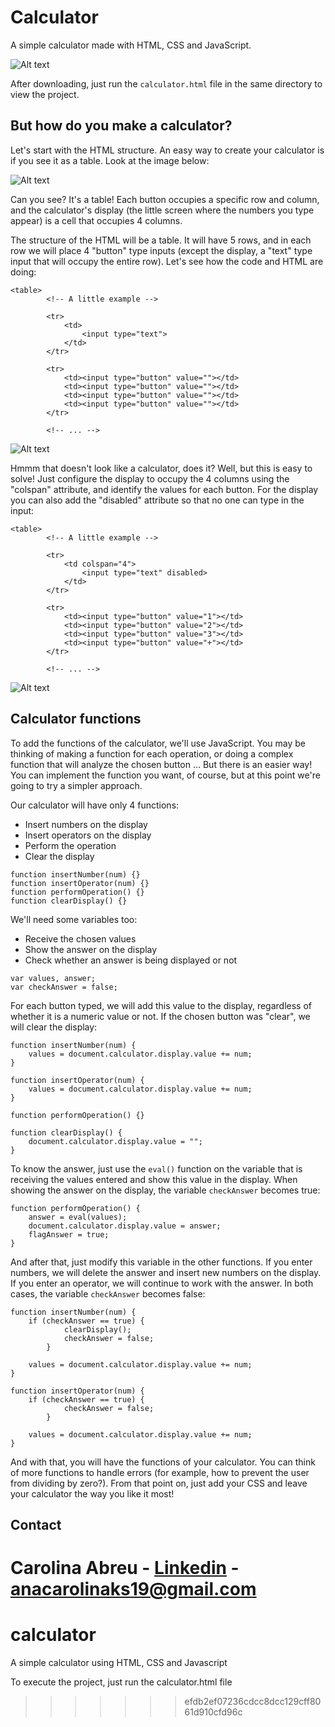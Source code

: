 # Calculator
A simple calculator made with HTML, CSS and JavaScript.

![Alt text](./images/calculator.png?raw=true "Title")

After downloading, just run the `calculator.html` file in the same directory to view the project.

## But how do you make a calculator?

Let's start with the HTML structure. An easy way to create your calculator is if you see it as a table. Look at the image below:

![Alt text](./images/a-calculator.png?raw=true "Title")

Can you see? It's a table! Each button occupies a specific row and column, and the calculator's display (the little screen where the numbers you type appear) is a cell that occupies 4 columns.

The structure of the HTML will be a table. It will have 5 rows, and in each row we will place 4 "button" type inputs (except the display, a "text" type input that will occupy the entire row). Let's see how the code and HTML are doing:

```
<table>
        <!-- A little example -->

        <tr>
            <td>
                <input type="text">
            </td>
        </tr>

        <tr>
            <td><input type="button" value=""></td>
            <td><input type="button" value=""></td>
            <td><input type="button" value=""></td>
            <td><input type="button" value=""></td>
        </tr>

        <!-- ... -->
```

![Alt text](./images/html-table.png?raw=true "Title")

Hmmm that doesn't look like a calculator, does it? Well, but this is easy to solve! Just configure the display to occupy the 4 columns using the "colspan" attribute, and identify the values for each button. For the display you can also add the "disabled" attribute so that no one can type in the input:

```
<table>
        <!-- A little example -->

        <tr>
            <td colspan="4">
                <input type="text" disabled>
            </td>
        </tr>

        <tr>
            <td><input type="button" value="1"></td>
            <td><input type="button" value="2"></td>
            <td><input type="button" value="3"></td>
            <td><input type="button" value="+"></td>
        </tr>

        <!-- ... -->
```

![Alt text](./images/html-buttons.png?raw=true "Title")

## Calculator functions

To add the functions of the calculator, we'll use JavaScript. You may be thinking of making a function for each operation, or doing a complex function that will analyze the chosen button ... But there is an easier way! You can implement the function you want, of course, but at this point we're going to try a simpler approach.

Our calculator will have only 4 functions:

* Insert numbers on the display
* Insert operators on the display
* Perform the operation
* Clear the display

```
function insertNumber(num) {}
function insertOperator(num) {}
function performOperation() {}
function clearDisplay() {}

```

We'll need some variables too:

* Receive the chosen values
* Show the answer on the display
* Check whether an answer is being displayed or not

```
var values, answer;
var checkAnswer = false;

```

For each button typed, we will add this value to the display, regardless of whether it is a numeric value or not. If the chosen button was "clear", we will clear the display:

```
function insertNumber(num) {
    values = document.calculator.display.value += num;
}

function insertOperator(num) {
    values = document.calculator.display.value += num;
}

function performOperation() {}

function clearDisplay() {
    document.calculator.display.value = "";
}

```

To know the answer, just use the `eval()` function on the variable that is receiving the values entered and show this value in the display. When showing the answer on the display, the variable `checkAnswer` becomes true:

```
function performOperation() {
    answer = eval(values);
    document.calculator.display.value = answer;
    flagAnswer = true;
}
```
And after that, just modify this variable in the other functions. If you enter numbers, we will delete the answer and insert new numbers on the display. If you enter an operator, we will continue to work with the answer. In both cases, the variable `checkAnswer` becomes false:

```
function insertNumber(num) {
    if (checkAnswer == true) {
            clearDisplay();
            checkAnswer = false;
        }

    values = document.calculator.display.value += num;
}

function insertOperator(num) {
    if (checkAnswer == true) {
            checkAnswer = false;
        }

    values = document.calculator.display.value += num;
}
```
And with that, you will have the functions of your calculator. You can think of more functions to handle errors (for example, how to prevent the user from dividing by zero?). From that point on, just add your CSS and leave your calculator the way you like it most!


## Contact

Carolina Abreu - [Linkedin](https://www.linkedin.com/in/ana-carolina-silva-abreu-80325a195/) - anacarolinaks19@gmail.com
=======
# calculator
A simple calculator using HTML, CSS and Javascript

To execute the project, just run the calculator.html file
>>>>>>> efdb2ef07236cdcc8dcc129cff8061d910cfd96c
